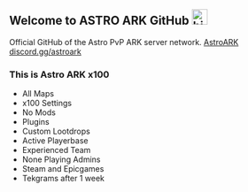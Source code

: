 ## Welcome to ASTRO ARK GitHub <img src="https://user-images.githubusercontent.com/1303154/88677602-1635ba80-d120-11ea-84d8-d263ba5fc3c0.gif" width="28px" alt="hi">

Official GitHub of the Astro PvP ARK server network.
[AstroARK](https://astro-pvp.com) [discord.gg/astroark](https://discord.gg/astroark)

### This is Astro ARK x100
- All Maps
- x100 Settings
- No Mods
- Plugins
- Custom Lootdrops
- Active Playerbase
- Experienced Team
- None Playing Admins
- Steam and Epicgames
- Tekgrams after 1 week
